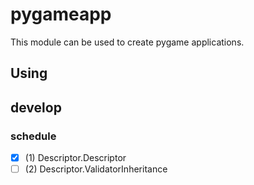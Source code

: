 # pygameapp
This module can be used to create pygame applications.


## Using


## develop

### schedule
 - [x] (1) Descriptor.Descriptor
 - [ ] (2) Descriptor.ValidatorInheritance
